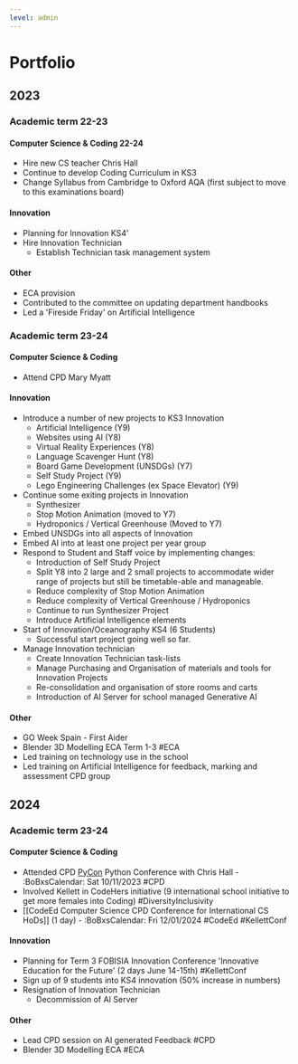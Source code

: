 ```yaml
---
level: admin
---
```


# Portfolio

## 2023

### Academic term 22-23

#### Computer Science & Coding 22-24

- Hire new CS teacher Chris Hall
- Continue to develop Coding Curriculum in KS3
- Change Syllabus from Cambridge to Oxford AQA (first subject to move to this examinations board)

#### Innovation

- Planning for Innovation KS4'
- Hire Innovation Technician
  - Establish Technician task management system

#### Other

- ECA provision
- Contributed to the committee on updating department handbooks
- Led a 'Fireside Friday' on Artificial Intelligence

### Academic term 23-24

#### Computer Science & Coding

- Attend CPD Mary Myatt

#### Innovation

- Introduce a number of new projects to KS3 Innovation
  - Artificial Intelligence (Y9)
  - Websites using AI (Y8)
  - Virtual Reality Experiences (Y8)
  - Language Scavenger Hunt (Y8)
  - Board Game Development (UNSDGs) (Y7)
  - Self Study Project (Y9)
  - Lego Engineering Challenges (ex Space Elevator) (Y9)
- Continue some exiting projects in Innovation
  - Synthesizer
  - Stop Motion Animation (moved to Y7)
  - Hydroponics / Vertical Greenhouse (Moved to Y7)
- Embed UNSDGs into all aspects of Innovation
- Embed AI into at least one project per year group
- Respond to Student and Staff voice by implementing changes:
  - Introduction of Self Study Project
  - Split Y8 into 2 large and 2 small projects to accommodate wider range of projects but still be timetable-able and manageable.
  - Reduce complexity of Stop Motion Animation
  - Reduce complexity of Vertical Greenhouse / Hydroponics
  - Continue to run Synthesizer Project
  - Introduce Artificial Intelligence elements
- Start of Innovation/Oceanography KS4 (6 Students)
  - Successful start project going well so far.
- Manage Innovation technician
  - Create Innovation Technician task-lists
  - Manage Purchasing and Organisation of materials and tools for Innovation Projects
  - Re-consolidation and organisation of store rooms and carts
  - Introduction of AI Server for school managed Generative AI

#### Other

- GO Week Spain - First Aider
- Blender 3D Modelling ECA Term 1-3 #ECA
- Led training on technology use in the school
- Led training on Artificial Intelligence for feedback, marking and assessment CPD group

## 2024

### Academic term 23-24

#### Computer Science & Coding

- Attended CPD [PyCon](https://pycon.hk/) Python Conference with Chris Hall - :BoBxsCalendar: Sat 10/11/2023 #CPD
- Involved Kellett in CodeHers initiative (9 international school initiative to get more females into Coding) #DiversityInclusivity
- [[CodeEd Computer Science CPD Conference for International CS HoDs]] (1 day) - :BoBxsCalendar: Fri 12/01/2024 #CodeEd #KellettConf

#### Innovation

- Planning for Term 3 FOBISIA Innovation Conference 'Innovative Education for the Future' (2 days June 14-15th) #KellettConf
- Sign up of 9 students into KS4 innovation (50% increase in numbers)
- Resignation of Innovation Technician
  - Decommission of AI Server

#### Other

- Lead CPD session on AI generated Feedback #CPD
- Blender 3D Modelling ECA #ECA
